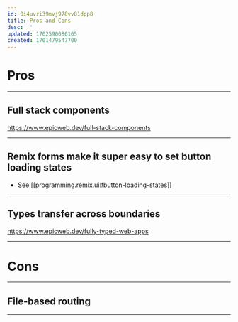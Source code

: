 ```yaml
---
id: 0i4uvri39mvj978vv81dpp8
title: Pros and Cons
desc: ''
updated: 1702590086165
created: 1701479547700
---
```


# Pros

---

## Full stack components

<https://www.epicweb.dev/full-stack-components>

---

## Remix forms make it super easy to set button loading states

- See [[programming.remix.ui#button-loading-states]]

---

## Types transfer across boundaries

<https://www.epicweb.dev/fully-typed-web-apps>

---

# Cons

---

## File-based routing

---
